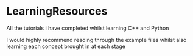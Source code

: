 # LearningResources
All the tutorials i have completed whilst learning C++ and Python

I would highly recommend reading through the example files whilst also learning each concept brought in at each stage
